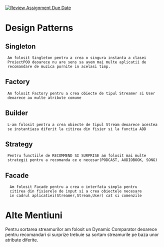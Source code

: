 [![Review Assignment Due Date](https://classroom.github.com/assets/deadline-readme-button-24ddc0f5d75046c5622901739e7c5dd533143b0c8e959d652212380cedb1ea36.svg)](https://classroom.github.com/a/le3-5Dzg)
# Design Patterns
## Singleton
     Am folosit Singleton pentru a crea o singura instanta a clasei
     ProiectPOO deoarece nu are sens sa avem mai multe aplicatii de
     recomandare de muzica pornite in acelasi timp.
## Factory
     Am folosit Factory pentru a crea obiecte de tipul Streamer si User
     deoarece au multe atribute comune
## Builder
     L-am folosit pentru a crea obiecte de tipul Stream deoarece acestea
     se instantiaza diferit la citirea din fisier si la functia ADD
## Strategy
     Pentru functiile de RECOMMEND SI SURPRISE am folosit mai multe
     strategii pentru a recomanda ce e necesar(PODCAST, AUDIOBOOK, SONG)
## Facade
      Am folosit Facade pentru a crea o interfata simpla pentru
      citirea din fisierele de input si a crea obiectele necesare
      in cadrul aplicatiei(Streamer,Stream,User) cat si comenzile

# Alte Mentiuni
Pentru sortarea streamurilor am folosit un Dynamic Comparator deoarece
pentru recomandari si surprize trebuie sa sortam streamurile pe
baza unor atribute diferite.